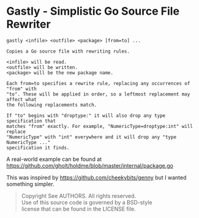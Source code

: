 # Gastly - Simplistic Go Source File Rewriter

```
gastly <infile> <outfile> <package> [from=to] ...

Copies a Go source file with rewriting rules.

<infile> will be read.
<outfile> will be written.
<package> will be the new package name.

Each from=to specifies a rewrite rule, replacing any occurrences of "from" with
"to". These will be applied in order, so a leftmost replacement may affect what
the following replacements match.

If "to" begins with "droptype:" it will also drop any type specification that
matches "from" exactly. For example, "NumericType=droptype:int" will replace
"NumericType" with "int" everywhere and it will drop any "type NumericType ..."
specification it finds.
```

A real-world example can be found at
https://github.com/gholt/holdme/blob/master/internal/package.go

This was inspired by https://github.com/cheekybits/genny but I wanted something
simpler.

> Copyright See AUTHORS. All rights reserved.  
> Use of this source code is governed by a BSD-style  
> license that can be found in the LICENSE file.
